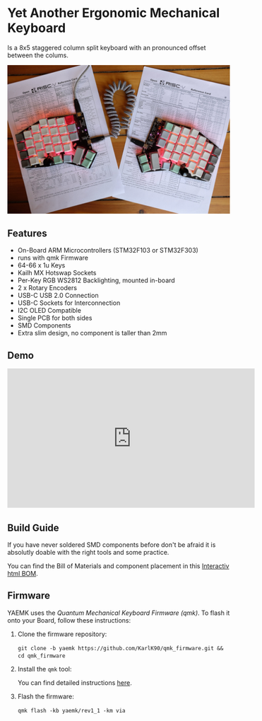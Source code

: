 # Yet Another Ergonomic Mechanical Keyboard

Is a 8x5 staggered column split keyboard with an pronounced offset between the colums. 

![YAEMK front](./images/yaemk_front_1200.jpeg)

## Features

* On-Board ARM Microcontrollers (STM32F103 or STM32F303)
* runs with qmk Firmware
* 64-66 x 1u Keys
* Kailh MX Hotswap Sockets
* Per-Key RGB WS2812 Backlighting, mounted in-board
* 2 x Rotary Encoders
* USB-C USB 2.0 Connection
* USB-C Sockets for Interconnection
* I2C OLED Compatible
* Single PCB for both sides
* SMD Components
* Extra slim design, no component is taller than 2mm

## Demo

<iframe width="560" height="315" src="https://www.youtube-nocookie.com/embed/-Mvi0P6VIho" frameborder="0" allow="accelerometer; autoplay; clipboard-write; encrypted-media; gyroscope; picture-in-picture" allowfullscreen></iframe>



## Build Guide

If you have never soldered SMD components before don't be afraid it is absolutly doable with the right tools and some practice. 

You can find the Bill of Materials and component placement in this [Interactiv html BOM](./ibom_rev1-1.html).

## Firmware

YAEMK uses the *Quantum Mechanical Keyboard Firmware (qmk)*. To flash it onto your Board, follow these instructions:

1. Clone the  firmware repository:

   `git clone -b yaemk https://github.com/KarlK90/qmk_firmware.git && cd qmk_firmware `

2. Install the `qmk` tool:

   You can find detailed instructions [here](https://docs.qmk.fm/#/newbs_getting_started).

3. Flash the firmware:

   `qmk flash -kb yaemk/rev1_1 -km via`